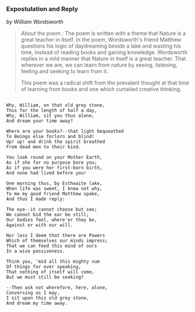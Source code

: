### Expostulation and Reply

_by William Wordsworth_


>_About the poem :_
>The poem is written with a theme that Nature is a great teacher in itself. In the poem, Wordsworth's friend Matthew questions his logic of daydreaming beside a lake and wasting his time, instead of reading books and gaining knowledge. Wordsworth replies in a mild manner that Nature in itself is a great teacher. That wherever we are, we can learn from nature by seeing, listening, feeling and seeking to learn from it.
>
>This poem was a radical shift from the prevalent thought at that time of learning  from books and one which curtailed creative thinking.

```

Why, William, on that old grey stone,
Thus for the length of half a day,
Why, William, sit you thus alone,
And dream your time away?

Where are your books?--that light bequeathed
To Beings else forlorn and blind! 
Up! up! and drink the spirit breathed
From dead men to their kind. 

You look round on your Mother Earth,
As if she for no purpose bore you;
As if you were her first-born birth,
And none had lived before you!

One morning thus, by Esthwaite lake,
When life was sweet, I knew not why,
To me my good friend Matthew spake,
And thus I made reply:

The eye--it cannot choose but see;
We cannot bid the ear be still;
Our bodies feel, where'er they be,
Against or with our will.

Nor less I deem that there are Powers
Which of themselves our minds impress;
That we can feed this mind of ours
In a wise passiveness.

Think you, 'mid all this mighty sum
Of things for ever speaking,
That nothing of itself will come,
But we must still be seeking?

--Then ask not wherefore, here, alone,
Conversing as I may,
I sit upon this old grey stone,
And dream my time away.

```

